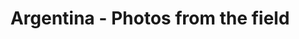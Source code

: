 ---
title: Argentina - Photos from the field
layout: piclay
galleryid: Argentina
permalink: /AR_pictures/
--- 